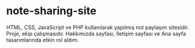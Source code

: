 # note-sharing-site
HTML, CSS, JavaScript ve PHP kullanılarak yapılmış not paylaşım sitesidir. Proje, ekip çalışmasıdır. Hakkımızda sayfası, İletişim sayfası ve Ana sayfa tasarımlarında etkin rol aldım.  
